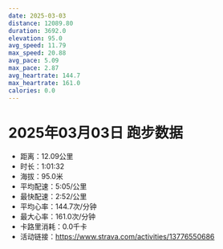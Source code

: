 ```yaml
---
date: 2025-03-03
distance: 12089.80
duration: 3692.0
elevation: 95.0
avg_speed: 11.79
max_speed: 20.88
avg_pace: 5.09
max_pace: 2.87
avg_heartrate: 144.7
max_heartrate: 161.0
calories: 0.0
---
```


# 2025年03月03日 跑步数据

- 距离：12.09公里
- 时长：1:01:32
- 海拔：95.0米
- 平均配速：5:05/公里
- 最快配速：2:52/公里
- 平均心率：144.7次/分钟
- 最大心率：161.0次/分钟
- 卡路里消耗：0.0千卡
- 活动链接：https://www.strava.com/activities/13776550686
